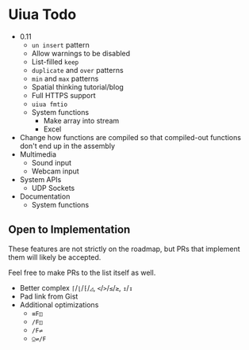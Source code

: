 # Uiua Todo

- 0.11
  - `un insert` pattern
  - Allow warnings to be disabled
  - List-filled `keep`
  - `duplicate` and `over` patterns
  - `min` and `max` patterns
  - Spatial thinking tutorial/blog
  - Full HTTPS support
  - `uiua fmtio`
  - System functions
    - Make array into stream
    - Excel
- Change how functions are compiled so that compiled-out functions don't end up in the assembly
- Multimedia
  - Sound input
  - Webcam input
- System APIs
  - UDP Sockets
- Documentation
  - System functions

## Open to Implementation

These features are not strictly on the roadmap, but PRs that implement them will likely be accepted.

Feel free to make PRs to the list itself as well.

- Better complex `⌈`/`⌊`/`⁅`/`◿`, `<`/`>`/`≤`/`≥`, `↥`/`↧`
- Pad link from Gist
- Additional optimizations
  - `≡F◫`
  - `/F◫`
  - `/F⇌`
  - `⍜⇌/F`
